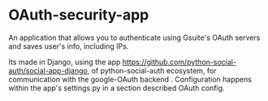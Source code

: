 # OAuth-security-app
An application that allows you to authenticate using Gsuite's OAuth servers and saves user's info, including IPs.

Its made in Django, using the app https://github.com/python-social-auth/social-app-django, of python-social-auth ecosystem, for communication with the google-OAuth backend .
Configuration happens within the app's settings.py in a section described OAuth config.
